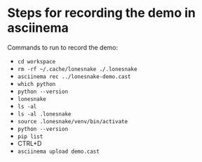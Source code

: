 # Steps for recording the demo in asciinema

Commands to run to record the demo:

* `cd workspace`
* `rm -rf ~/.cache/lonesnake ./.lonesnake`
* `asciinema rec ../lonesnake-demo.cast`
* `which python`
* `python --version`
* `lonesnake`
* `ls -al`
* `ls -al .lonesnake`
* `source .lonesnake/venv/bin/activate`
* `python --version`
* `pip list`
* CTRL+D
* `asciinema upload demo.cast`
